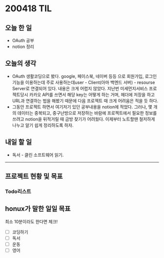 # 200418 TIL

## 오늘 한 일

- OAuth 공부
- notion 정리

## 오늘의 생각

- OAuth 생활코딩으로 봤다. google, 페이스북, 네이버 등등 으로 회원가입, 로그인기능을 이용하는데 주로 사용하는데user - Client(아마 백엔드 서버) - resourse Server로 연결되어 있다. 내용은 크게 어렵지 않았다. 지난번 미세먼지서비스 프로젝트당시 카카오 API를 쓰면서 해당 key는 어떻게 하는 거며, 헤더에 저장을 하고 URL과 연결하는 법을 해봤기 때문에 다음 프로젝트 때 크게 어려움은 적을 듯 하다.
- 그동안 프로젝트 하면서 여기저기 있던 공부내용을 notion에 적었다. 그러나, 몇 개의 데이터는 중복되고, 중구난방으로 저장하는 바람에 프로젝트에서 필요한 정보를 쓰려고 notion을 뒤적거릴 때 금방 찾기가 어려웠다. 이제부터 노트할땐 철저하게 나누고 알기 쉽게 정리하도록 하자.

## 내일 할 일

- 독서 - 클린 소프트웨어 읽기.

------

## 프로젝트 현황 및 목표

### Todo리스트

## honux가 말한 일일 목표

최소 10분이라도 한다면 체크!

- [ ] 코딩하기
- [ ] 독서
- [ ] 운동
- [ ] 영어